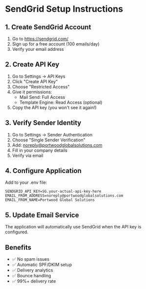 # SendGrid Setup Instructions

## 1. Create SendGrid Account
1. Go to https://sendgrid.com/
2. Sign up for a free account (100 emails/day)
3. Verify your email address

## 2. Create API Key
1. Go to Settings → API Keys
2. Click "Create API Key"
3. Choose "Restricted Access"
4. Give it permissions:
   - Mail Send: Full Access
   - Template Engine: Read Access (optional)
5. Copy the API key (you won't see it again!)

## 3. Verify Sender Identity
1. Go to Settings → Sender Authentication
2. Choose "Single Sender Verification"
3. Add: noreply@portwoodglobalsolutions.com
4. Fill in your company details
5. Verify via email

## 4. Configure Application
Add to your .env file:
```
SENDGRID_API_KEY=SG.your-actual-api-key-here
EMAIL_FROM_ADDRESS=noreply@portwoodglobalsolutions.com
EMAIL_FROM_NAME=Portwood Global Solutions
```

## 5. Update Email Service
The application will automatically use SendGrid when the API key is configured.

## Benefits
- ✅ No spam issues
- ✅ Automatic SPF/DKIM setup
- ✅ Delivery analytics
- ✅ Bounce handling
- ✅ 99%+ delivery rate
